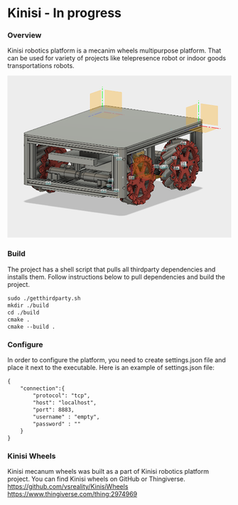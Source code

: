 Kinisi - In progress
============
### Overview
Kinisi robotics platform is a mecanim wheels multipurpose platform. That can be used for variety of projects like telepresence robot or indoor goods transportations robots.

![Kinisi platform prototype](kinisi_platform.png)

### Build
The project has a shell script that pulls all thirdparty dependencies and installs them.
Follow instructions below to pull dependencies and build the project.
```
sudo ./getthirdparty.sh
mkdir ./build
cd ./build
cmake .
cmake --build .
```

### Configure
In order to configure the platform, you need to create settings.json file and place it next to the executable. Here is an example of settings.json file:
```
{
    "connection":{
        "protocol": "tcp",
        "host": "localhost",
        "port": 8883,
        "username" : "empty",
        "password" : ""
    }
}
```

### Kinisi Wheels
Kinisi mecanum wheels was built as a part of Kinisi robotics platform project. You can find Kinisi wheels on GitHub or Thingiverse.
https://github.com/vsreality/KinisiWheels
https://www.thingiverse.com/thing:2974969
